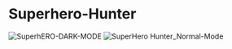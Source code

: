 # Superhero-Hunter
![SuperhERO-DARK-MODE](https://user-images.githubusercontent.com/94515205/227783421-22a85697-e7ca-4755-8b2a-6d1121705529.png)
![SuperHero Hunter_Normal-Mode](https://user-images.githubusercontent.com/94515205/227783437-f0217bad-d75f-43a3-a613-de6087474acc.png)
